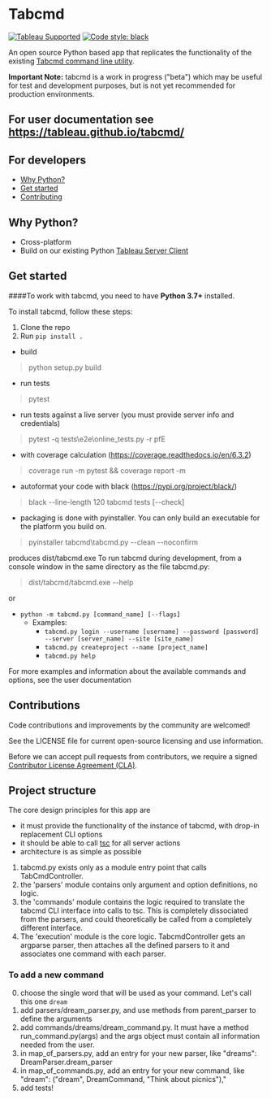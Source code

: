 # Tabcmd

[![Tableau Supported](https://img.shields.io/badge/Support%20Level-Tableau%20Supported-53bd92.svg)](https://www.tableau.com/support-levels-it-and-developer-tools)
[![Code style: black](https://img.shields.io/badge/code%20style-black-000000.svg)](https://github.com/psf/black)

An open source Python based app that replicates the functionality of the existing [Tabcmd command line utility](https://help.tableau.com/current/server/en-us/tabcmd.htm).

**Important Note:** tabcmd is a work in progress ("beta") which may be useful for test and development purposes, but is not yet recommended for production environments.


## For user documentation see https://tableau.github.io/tabcmd/

## For developers

* [Why Python\?](#why-python)
* [Get started](#get-started)
* [Contributing](#contributing)

## Why Python?

* Cross-platform
* Build on our existing Python [Tableau Server Client](https://github.com/tableau/server-client-python/)

## Get started

####To work with tabcmd, you need to have **Python 3.7+** installed.

To install tabcmd, follow these steps:

1. Clone the repo
2. Run `pip install .`

- build
> python setup.py build

- run tests
> pytest
- run tests against a live server (you must provide server info and credentials)
> pytest -q tests\e2e\online_tests.py -r pfE
- with coverage calculation (https://coverage.readthedocs.io/en/6.3.2)
> coverage run -m pytest && coverage report -m

- autoformat your code with black (https://pypi.org/project/black/)
> black --line-length 120 tabcmd tests [--check]

- packaging is done with pyinstaller. You can only build an executable for the platform you build on.
> pyinstaller tabcmd\tabcmd.py --clean --noconfirm

produces dist/tabcmd.exe
To run tabcmd during development, from a console window in the same directory as the file tabcmd.py:


> dist/tabcmd/tabcmd.exe --help

or 
* `python -m tabcmd.py [command_name] [--flags]`
    * Examples:
        * `tabcmd.py login --username [username] --password [password] --server [server_name] --site [site_name]`
        * `tabcmd.py createproject --name [project_name]`
        * `tabcmd.py help`
        
For more examples and information about the available commands and options, see the user documentation


## Contributions

Code contributions and improvements by the community are welcomed!

See the LICENSE file for current open-source licensing and use information. 

Before we can accept pull requests from contributors, we require a signed [Contributor License Agreement (CLA)](http://tableau.github.io/contributing.html).


## Project structure
The core design principles for this app are
- it must provide the functionality  of the instance of tabcmd, with drop-in replacement CLI options
- it should be able to call [tsc](https://github.com/tableau/server-client-python/) for all server actions
- architecture is as simple as possible

1. tabcmd.py exists only as a module entry point that calls TabCmdController.
2. the 'parsers' module contains only argument and option definitions, no logic.
3. the 'commands' module contains the logic required to translate the tabcmd CLI interface into calls to tsc. This is completely dissociated from the parsers, and could theoretically be called from a completely different interface.
4. The 'execution' module is the core logic. TabcmdController gets an argparse parser, then attaches all the defined parsers to it and associates one command with each parser.

### To add a new command
0. choose the single word that will be used as your command. Let's call this one `dream`
1. add parsers/dream_parser.py, and use methods from parent_parser to define the arguments
2. add commands/dreams/dream_command.py. It must have a method run_command.py(args) and the args object must contain all information needed from the user.
3. in map_of_parsers.py, add an entry for your new parser, like "dreams": DreamParser.dream_parser
4. in map_of_commands.py, add an entry for your new command, like "dream": ("dream", DreamCommand, "Think about picnics"),"
5. add tests! 

